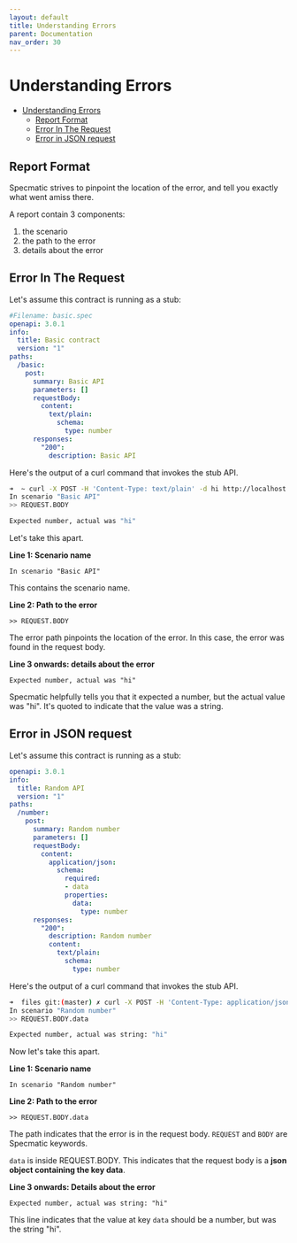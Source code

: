 ```yaml
---
layout: default
title: Understanding Errors
parent: Documentation
nav_order: 30
---
```

Understanding Errors
====================

- [Understanding Errors](#understanding-errors)
  - [Report Format](#report-format)
  - [Error In The Request](#error-in-the-request)
  - [Error in JSON request](#error-in-json-request)

## Report Format

Specmatic strives to pinpoint the location of the error, and tell you exactly what went amiss there.

A report contain 3 components:
1. the scenario
2. the path to the error
3. details about the error

## Error In The Request

Let's assume this contract is running as a stub:

```yaml
#Filename: basic.spec
openapi: 3.0.1
info:
  title: Basic contract
  version: "1"
paths:
  /basic:
    post:
      summary: Basic API
      parameters: []
      requestBody:
        content:
          text/plain:
            schema:
              type: number
      responses:
        "200":
          description: Basic API
```

Here's the output of a curl command that invokes the stub API.

```bash
➜  ~ curl -X POST -H 'Content-Type: text/plain' -d hi http://localhost:9000/basic
In scenario "Basic API"
>> REQUEST.BODY

Expected number, actual was "hi"
```

Let's take this apart.

**Line 1: Scenario name**

```
In scenario "Basic API"
```

This contains the scenario name.

**Line 2: Path to the error**

```
>> REQUEST.BODY
```

The error path pinpoints the location of the error. In this case, the error was found in the request body.

**Line 3 onwards: details about the error**

```
Expected number, actual was "hi"
```

Specmatic helpfully tells you that it expected a number, but the actual value was "hi". It's quoted to indicate that the value was a string.

## Error in JSON request

Let's assume this contract is running as a stub:

```yaml
openapi: 3.0.1
info:
  title: Random API
  version: "1"
paths:
  /number:
    post:
      summary: Random number
      parameters: []
      requestBody:
        content:
          application/json:
            schema:
              required:
              - data
              properties:
                data:
                  type: number
      responses:
        "200":
          description: Random number
          content:
            text/plain:
              schema:
                type: number
```

Here's the output of a curl command that invokes the stub API.

```bash
➜  files git:(master) ✗ curl -X POST -H 'Content-Type: application/json' -d '{"data": "hi"}' http://localhost:9000/number
In scenario "Random number"
>> REQUEST.BODY.data

Expected number, actual was string: "hi"
```

Now let's take this apart.

**Line 1: Scenario name**

```
In scenario "Random number"
```

**Line 2: Path to the error**

```
>> REQUEST.BODY.data
```

The path indicates that the error is in the request body. `REQUEST` and `BODY` are Specmatic keywords.

`data` is inside REQUEST.BODY. This indicates that the request body is a **json object containing the key data**.

**Line 3 onwards: Details about the error**

```
Expected number, actual was string: "hi"
```

This line indicates that the value at key `data` should be a number, but was the string "hi".
